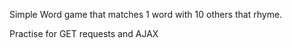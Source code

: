Simple Word game that matches 1 word with 10 others that rhyme.

Practise for GET requests and AJAX
